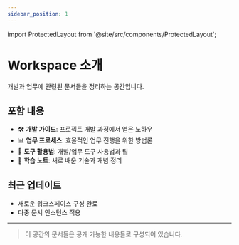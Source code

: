 ```yaml
---
sidebar_position: 1
---
```


import ProtectedLayout from '@site/src/components/ProtectedLayout';

<ProtectedLayout section="workspace">

# Workspace 소개

개발과 업무에 관련된 문서들을 정리하는 공간입니다.

## 포함 내용

- 🛠️ **개발 가이드**: 프로젝트 개발 과정에서 얻은 노하우
- 📊 **업무 프로세스**: 효율적인 업무 진행을 위한 방법론
- 🔧 **도구 활용법**: 개발/업무 도구 사용법과 팁
- 📝 **학습 노트**: 새로 배운 기술과 개념 정리

## 최근 업데이트

- 새로운 워크스페이스 구성 완료
- 다중 문서 인스턴스 적용

---

> 이 공간의 문서들은 공개 가능한 내용들로 구성되어 있습니다.

</ProtectedLayout>